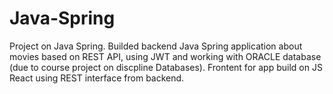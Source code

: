 # Java-Spring

Project on Java Spring. Builded backend Java Spring application about movies based on REST API, using JWT and working with ORACLE database (due to course project on discpline Databases). Frontent for app build on JS React using REST interface from backend.
